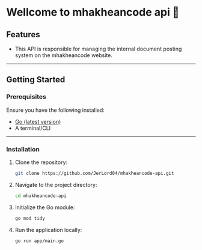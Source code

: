 # Wellcome to mhakheancode api 🙋

## Features
- This API is responsible for managing the internal document posting system on the mhakheancode website.

---

## Getting Started

### Prerequisites

Ensure you have the following installed:

- [Go (latest version)](https://go.dev/dl/)
- A terminal/CLI

---

### Installation

1. Clone the repository:
   ```bash
   git clone https://github.com/JerLord04/mhakheancode-api.git

2. Navigate to the project directory:
   ```bash
   cd mhakheancode-api

3. Initialize the Go module:
   ```bash
   go mod tidy

4. Run the application locally:
   ```bash
   go run app/main.go  

